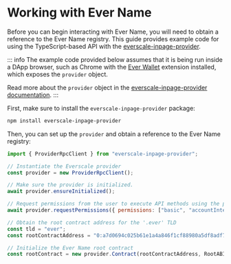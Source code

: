 # Working with Ever Name

Before you can begin interacting with Ever Name, you will need to obtain a reference to the Ever Name registry. This guide provides example code for using the TypeScript-based API with the [everscale-inpage-provider](https://www.npmjs.com/package/everscale-inpage-provider).

::: info
The example code provided below assumes that it is being run inside a DApp browser, such as Chrome with the [Ever Wallet](https://everwallet.net) extension installed, which exposes the `provider` object.

Read more about the `provider` object in the [everscale-inpage-provider documentation](https://docs.broxus.com/).
:::

First, make sure to install the `everscale-inpage-provider` package:

```bash
npm install everscale-inpage-provider
```

Then, you can set up the `provider` and obtain a reference to the Ever Name registry:

```javascript
import { ProviderRpcClient } from "everscale-inpage-provider";

// Instantiate the Everscale provider
const provider = new ProviderRpcClient();

// Make sure the provider is initialized.
await provider.ensureInitialized();

// Request permissions from the user to execute API methods using the provider.
await provider.requestPermissions({ permissions: ["basic", "accountInteraction"] });

// Obtain the root contract address for the '.ever' TLD
const tld = "ever";
const rootContractAddress = "0:a7d0694c025b61e1a4a846f1cf88980a5df8adf737d17ac58e35bf172c9fca29";

// Initialize the Ever Name root contract
const rootContract = new provider.Contract(rootContractAddress, RootABI);
```
